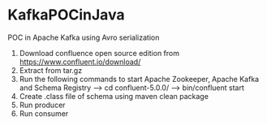 # KafkaPOCinJava
POC in Apache Kafka using Avro serialization
1. Download confluence open source edition from https://www.confluent.io/download/
2. Extract from tar.gz
3. Run the following commands to start Apache Zookeeper, Apache Kafka and Schema Registry
  --> cd confluent-5.0.0/
  --> bin/confluent start
5. Create .class file of schema using maven clean package
6. Run producer
7. Run consumer
